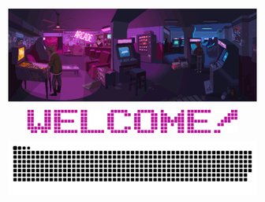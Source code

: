 <!--
**abhicodes07/abhicodes07** is a ✨ _special_ ✨ repository because its `README.md` (this file) appears on your GitHub profile.

you can add other headers or other features like this
<img src="/assets/images/horizontal-divider-gradient.gif">
this is a source link of these files
simply commit the neccessary files to your profile readme repository


Here are some ideas to get you started:

- 🔭 I’m currently working on ...
- 🌱 I’m currently learning ...
- 👯 I’m looking to collaborate on ...
- 🤔 I’m looking for help with ...
- 💬 Ask me about ...
- 📫 How to reach me: ...
- 😄 Pronouns: ...
- ⚡ Fun fact: ...
-->
<!-- Snake contribution graph -->

![synthwave gif](https://github.com/abhicodes07/abhicodes07/blob/main/gifs/synthwave.gif)



<div align="center">
  <p>
    <img src="https://github.com/abhicodes07/abhicodes07/blob/main/Texts/welcome_pixel.png">
  </p>
</div>


![snake gif](https://github.com/abhicodes07/abhicodes07/blob/output/github-contribution-grid-snake-dark.svg)
